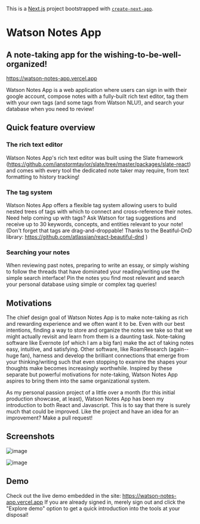 This is a [Next.js](https://nextjs.org/) project bootstrapped with [`create-next-app`](https://github.com/vercel/next.js/tree/canary/packages/create-next-app).

# Watson Notes App

## A note-taking app for the wishing-to-be-well-organized!

https://watson-notes-app.vercel.app

Watson Notes App is a web application where users can sign in with their google account, compose notes with a fully-built rich text editor, tag them with your own tags (and some tags from Watson NLU!), and search your database when you need to review!

## Quick feature overview

### The rich text editor

Watson Notes App's rich text editor was built using the Slate framework (https://github.com/ianstormtaylor/slate/tree/master/packages/slate-react) and comes with every tool the dedicated note taker may require, from text formatting to history tracking!

### The tag system

Watson Notes App offers a flexible tag system allowing users to build nested trees of tags with which to connect and cross-reference their notes. Need help coming up with tags? Ask Watson for tag suggestions and receive up to 30 keywords, concepts, and entities relevant to your note! (Don't forget that tags are drag-and-droppable! Thanks to the Beatiful-DnD library: https://github.com/atlassian/react-beautiful-dnd )

### Searching your notes

When reviewing past notes, preparing to write an essay, or simply wishing to follow the threads that have dominated your reading/writing use the simple search interface! Pin the notes you find most relevant and search your personal database using simple or complex tag queries!

## Motivations

The chief design goal of Watson Notes App is to make note-taking as rich and rewarding experience and we often want it to be. Even with our best intentions, finding a way to store and organize the notes we take so that we might actually revisit and learn from them is a daunting task. Note-taking software like Evernote (of which I am a big fan) make the act of taking notes easy, intuitive, and satisfying. Other software, like RoamResearch (again--huge fan), harness and develop the brilliant connections that emerge from your thinking/writing such that even stopping to examine the shapes your thoughts make becomes increasingly worthwhile. Inspired by these separate but powerful motivations for note-taking, Watson Notes App aspires to bring them into the same organizational system.

As my personal passion project of a little over a month (for this initial production showcase, at least), Watson Notes App has been my introduction to both React and Javascript. This is to say that there is surely much that could be improved. Like the project and have an idea for an improvement? Make a pull request!

## Screenshots

![image](https://user-images.githubusercontent.com/72612647/106366488-39793680-630a-11eb-9381-5383bc68a88b.png)

![image](https://user-images.githubusercontent.com/72612647/106366515-69283e80-630a-11eb-8284-dd627e16ba4c.png)

## Demo

Check out the live demo embedded in the site: https://watson-notes-app.vercel.app
If you are already signed in, merely sign out and click the "Explore demo" option to get a quick introduction into the tools at your disposal!

